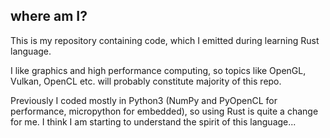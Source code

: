 ## where am I?

This is my repository containing code, which I emitted during learning Rust language. 

I like graphics and high performance computing, so topics 
like OpenGL, Vulkan, OpenCL etc. will probably constitute majority of this repo.

Previously I coded mostly in Python3 (NumPy and PyOpenCL for performance, micropython for embedded), so using Rust is quite a change for me. 
I think I am starting to understand the spirit of this language...

